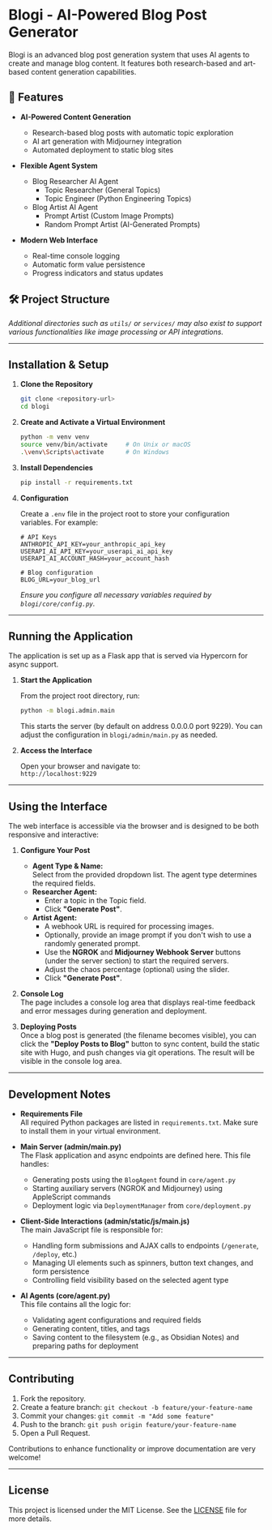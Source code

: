 # Blogi - AI-Powered Blog Post Generator

Blogi is an advanced blog post generation system that uses AI agents to create and manage blog content. It features both research-based and art-based content generation capabilities.

## 🚀 Features

- **AI-Powered Content Generation**
  - Research-based blog posts with automatic topic exploration
  - AI art generation with Midjourney integration
  - Automated deployment to static blog sites

- **Flexible Agent System**
  - Blog Researcher AI Agent
    - Topic Researcher (General Topics)
    - Topic Engineer (Python Engineering Topics)
  - Blog Artist AI Agent
    - Prompt Artist (Custom Image Prompts)
    - Random Prompt Artist (AI-Generated Prompts)

- **Modern Web Interface**
  - Real-time console logging
  - Automatic form value persistence
  - Progress indicators and status updates

## 🛠 Project Structure

*Additional directories such as `utils/` or `services/` may also exist to support various functionalities like image processing or API integrations.*

---

## Installation & Setup

1. **Clone the Repository**

   ```bash
   git clone <repository-url>
   cd blogi
   ```

2. **Create and Activate a Virtual Environment**

   ```bash
   python -m venv venv
   source venv/bin/activate     # On Unix or macOS
   .\venv\Scripts\activate      # On Windows
   ```

3. **Install Dependencies**

   ```bash
   pip install -r requirements.txt
   ```

4. **Configuration**

   Create a `.env` file in the project root to store your configuration variables. For example:

   ```env
   # API Keys
   ANTHROPIC_API_KEY=your_anthropic_api_key
   USERAPI_AI_API_KEY=your_userapi_ai_api_key
   USERAPI_AI_ACCOUNT_HASH=your_account_hash

   # Blog configuration
   BLOG_URL=your_blog_url
   ```

   *Ensure you configure all necessary variables required by `blogi/core/config.py`.*

---

## Running the Application

The application is set up as a Flask app that is served via Hypercorn for async support.

1. **Start the Application**

   From the project root directory, run:

   ```bash
   python -m blogi.admin.main
   ```

   This starts the server (by default on address 0.0.0.0 port 9229). You can adjust the configuration in `blogi/admin/main.py` as needed.

2. **Access the Interface**

   Open your browser and navigate to:  
   `http://localhost:9229`

---

## Using the Interface

The web interface is accessible via the browser and is designed to be both responsive and interactive:

1. **Configure Your Post**
   - **Agent Type & Name:**  
     Select from the provided dropdown list. The agent type determines the required fields.
   - **Researcher Agent:**  
     - Enter a topic in the Topic field.
     - Click **"Generate Post"**.
   - **Artist Agent:**  
     - A webhook URL is required for processing images.
     - Optionally, provide an image prompt if you don't wish to use a randomly generated prompt.
     - Use the **NGROK** and **Midjourney Webhook Server** buttons (under the server section) to start the required servers.
     - Adjust the chaos percentage (optional) using the slider.
     - Click **"Generate Post"**.

2. **Console Log**  
   The page includes a console log area that displays real-time feedback and error messages during generation and deployment.

3. **Deploying Posts**  
   Once a blog post is generated (the filename becomes visible), you can click the **"Deploy Posts to Blog"** button to sync content, build the static site with Hugo, and push changes via git operations. The result will be visible in the console log area.

---

## Development Notes

- **Requirements File**  
  All required Python packages are listed in `requirements.txt`. Make sure to install them in your virtual environment.

- **Main Server (admin/main.py)**  
  The Flask application and async endpoints are defined here. This file handles:
  - Generating posts using the `BlogAgent` found in `core/agent.py`
  - Starting auxiliary servers (NGROK and Midjourney) using AppleScript commands
  - Deployment logic via `DeploymentManager` from `core/deployment.py`

- **Client-Side Interactions (admin/static/js/main.js)**  
  The main JavaScript file is responsible for:
  - Handling form submissions and AJAX calls to endpoints (`/generate`, `/deploy`, etc.)
  - Managing UI elements such as spinners, button text changes, and form persistence
  - Controlling field visibility based on the selected agent type

- **AI Agents (core/agent.py)**  
  This file contains all the logic for:
  - Validating agent configurations and required fields
  - Generating content, titles, and tags
  - Saving content to the filesystem (e.g., as Obsidian Notes) and preparing paths for deployment

---

## Contributing

1. Fork the repository.
2. Create a feature branch: `git checkout -b feature/your-feature-name`
3. Commit your changes: `git commit -m "Add some feature"`
4. Push to the branch: `git push origin feature/your-feature-name`
5. Open a Pull Request.

Contributions to enhance functionality or improve documentation are very welcome!

---

## License

This project is licensed under the MIT License. See the [LICENSE](LICENSE) file for more details.
